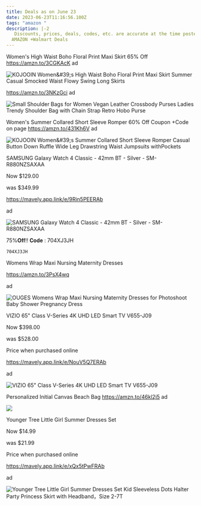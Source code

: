 ```yaml
---
title: Deals as on June 23
date: 2023-06-23T11:16:56.100Z
tags: "amazon "
description: |-2
   Discounts, prices, deals, codes, etc. are accurate at the time posted only. 
  AMAZON +Walmart Deals
---
```

<!--StartFragment-->

Women's High Waist Boho Floral Print Maxi Skirt 65% Off https://amzn.to/3CGKAcK ad

<!--StartFragment-->

![KOJOOIN Women\&#39;s High Waist Boho Floral Print Maxi Skirt Summer Casual Smocked Waist Flowy Swing Long Skirts](https://m.media-amazon.com/images/I/816apEi-bXL._AC_UX569_.jpg)

https://amzn.to/3NKzGci ad 

![Small Shoulder Bags for Women Vegan Leather Crossbody Purses Ladies Trendy Shoulder Bag with Chain Strap Retro Hobo Purse](https://m.media-amazon.com/images/I/61eQPNxskoL._AC_UY500_.jpg)

Women's Summer Collared Short Sleeve Romper 60% Off Coupon +Code on page https://amzn.to/431Kh6V ad

![KOJOOIN Women\&#39;s Summer Collared Short Sleeve Romper Casual Button Down Ruffle Wide Leg Drawstring Waist Jumpsuits withPockets](https://m.media-amazon.com/images/I/61yIstlRhqL._AC_UX569_.jpg)

SAMSUNG Galaxy Watch 4 Classic - 42mm BT - Silver - SM-R880NZSAXAA

Now $129.00

was $349.99

https://mavely.app.link/e/9Rin5PEERAb

ad

![SAMSUNG Galaxy Watch 4 Classic - 42mm BT - Silver - SM-R880NZSAXAA](https://i5.walmartimages.com/asr/69b810b2-c857-4ecf-838d-4257b1eb56c4.968c4b6e6757f1f662ea91f82e2a18ec.jpeg?odnHeight=2000&odnWidth=2000&odnBg=FFFFFF)

<!--StartFragment-->

75%𝐎𝐟𝐟!! 𝐂𝐨𝐝𝐞 : 704XJ3JH 

<pre><code class="language-js" data-prismjs-copy="Click to Copy">704XJ3JH</code></pre>

Womens Wrap Maxi Nursing Maternity Dresses

https://amzn.to/3PsX4wq

ad 

![OUGES Womens Wrap Maxi Nursing Maternity Dresses for Photoshoot Baby Shower Pregnancy Dress](https://m.media-amazon.com/images/I/61uTke1WC0L._AC_UY741_.jpg)

VIZIO 65" Class V-Series 4K UHD LED Smart TV V655-J09

Now $398.00

was $528.00

Price when purchased online

https://mavely.app.link/e/NouV5Q7ERAb

ad

![VIZIO 65" Class V-Series 4K UHD LED Smart TV V655-J09](https://i5.walmartimages.com/asr/0265349b-02cb-4eab-b399-f34386a3e955.1593a5d3ad763ca5460fb15d933be177.jpeg?odnHeight=2000&odnWidth=2000&odnBg=FFFFFF)

Personalized Initial Canvas Beach Bag https://amzn.to/46kl2j5 ad

![](https://m.media-amazon.com/images/I/71qI75UuUUS._AC_SX679._SX._UX._SY._UY_.jpg)

<!--StartFragment-->

Younger Tree Little Girl Summer Dresses Set

Now $14.99

was $21.99

Price when purchased online

https://mavely.app.link/e/xQx5tPwFRAb

ad

![Younger Tree Little Girl Summer Dresses Set Kid Sleeveless Dots Halter Party Princess Skirt with Headband，Size 2-7T](https://i5.walmartimages.com/asr/621a6334-a60a-427f-8e4a-e4953a31f4d3.943a28e52abb44a57f16a0a7600b2cc6.jpeg?odnHeight=2000&odnWidth=2000&odnBg=FFFFFF)

<!--EndFragment-->